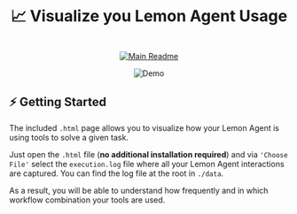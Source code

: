 <div align="center">
  <h1>📈 Visualize you Lemon Agent Usage</h1>
  <br />
    <a href="https://github.com/felixbrock/lemonagent">
    <img alt="Main Readme" src="https://img.shields.io/badge/Jump to the 🍋 main readme-x?style=for-the-badge&logoColor=white&label&labelColor=gray&color=gray">
  </a>
  <br />
    <figure>
    <img src="../../public/heatmap-example.gif" alt="Demo" />
  </figure>
</div>

## ⚡️ Getting Started

The included `.html` page allows you to visualize how your Lemon Agent is using tools to solve a given task.

Just open the `.html` file (**no additional installation required**) and via `'Choose File'` select the `execution.log` file where all your Lemon Agent interactions are captured. You can find the log file at the root in `./data`.

As a result, you will be able to understand how frequently and in which workflow combination your tools are used.
